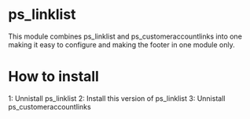 # ps_linklist
This module combines ps_linklist and ps_customeraccountlinks into one making it easy to configure and making the footer in one module only.

# How to install
1: Unnistall ps_linklist
2: Install this version of ps_linklist
3: Unnistall ps_customeraccountlinks
